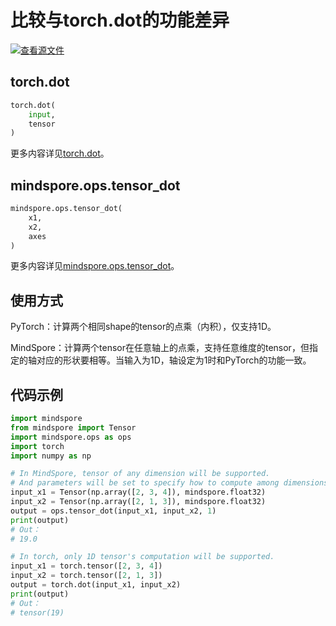 ﻿# 比较与torch.dot的功能差异

[![查看源文件](https://gitee.com/mindspore/docs/raw/r1.6/resource/_static/logo_source.png)](https://gitee.com/mindspore/docs/blob/r1.6/docs/mindspore/migration_guide/source_zh_cn/api_mapping/pytorch_diff/tensor_dot.md)

## torch.dot

```python
torch.dot(
    input,
    tensor
)
```

更多内容详见[torch.dot](https://pytorch.org/docs/1.5.0/torch.html#torch.dot)。

## mindspore.ops.tensor_dot

```python
mindspore.ops.tensor_dot(
    x1,
    x2,
    axes
)
```

更多内容详见[mindspore.ops.tensor_dot](https://mindspore.cn/docs/api/zh-CN/r1.6/api_python/ops/mindspore.ops.tensor_dot.html#mindspore.ops.tensor_dot)。

## 使用方式

PyTorch：计算两个相同shape的tensor的点乘（内积），仅支持1D。

MindSpore：计算两个tensor在任意轴上的点乘，支持任意维度的tensor，但指定的轴对应的形状要相等。当输入为1D，轴设定为1时和PyTorch的功能一致。

## 代码示例

```python
import mindspore
from mindspore import Tensor
import mindspore.ops as ops
import torch
import numpy as np

# In MindSpore, tensor of any dimension will be supported.
# And parameters will be set to specify how to compute among dimensions.
input_x1 = Tensor(np.array([2, 3, 4]), mindspore.float32)
input_x2 = Tensor(np.array([2, 1, 3]), mindspore.float32)
output = ops.tensor_dot(input_x1, input_x2, 1)
print(output)
# Out：
# 19.0

# In torch, only 1D tensor's computation will be supported.
input_x1 = torch.tensor([2, 3, 4])
input_x2 = torch.tensor([2, 1, 3])
output = torch.dot(input_x1, input_x2)
print(output)
# Out：
# tensor(19)
```